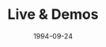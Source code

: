 ---
type: single
title: Live & Demos
date: 1994-09-24
img: /images/singles/live-demos.jpg
permalink: /music/singles/:title/
lyrics: true
discs:
  - tracks:
    - title: I Believe In You
      subtitle: Demo
    - title: One Day
      subtitle: Demo
    - title: Heaven Is Callin'
      subtitle: Demo
    - title: The Magic Breeze
      subtitle: Live
    - title: Only Your Love
      subtitle: Live
    - title: No Turning Back
      subtitle: Live
---